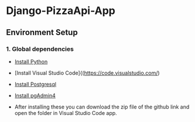 # Django-PizzaApi-App

## Environment Setup

### 1. Global dependencies
* [Install Python](https://www.python.org/downloads/)
* [Install Visual Studio Code]{(https://code.visualstudio.com/)
* [Install Postgresql](https://www.postgresql.org/)
* [Install pgAdmin4](https://www.pgadmin.org/download/)

* After installing these you can download the zip file of the github link and open the folder in Visual Studio Code app.
